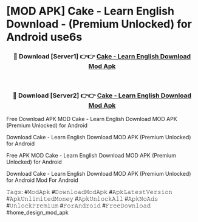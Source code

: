 # [MOD APK] Cake - Learn English Download - (Premium Unlocked) for Android use6s



<div align="center">
<h3>🔴 Download [Server1] 👉👉 <a href="https://momento.my/?title=Cake_-_Learn_English_Download">Cake - Learn English Download Mod Apk</a></h3><br>

<h3>🔴 Download [Server2] 👉👉 <a href="https://momento.my/?title=Cake_-_Learn_English_Download">Cake - Learn English Download Mod Apk</a></h3>
</div>



Free Download APK MOD Cake - Learn English Download MOD APK (Premium Unlocked) for Android

Download Cake - Learn English Download MOD APK (Premium Unlocked) for Android

Free APK MOD Cake - Learn English Download MOD APK (Premium Unlocked) for Android

Download Cake - Learn English Download MOD APK (Premium Unlocked) for Android Mod For Android

𝚃𝚊𝚐𝚜: #𝙼𝚘𝚍𝙰𝚙𝚔 #𝙳𝚘𝚠𝚗𝚕𝚘𝚊𝚍𝙼𝚘𝚍𝙰𝚙𝚔 #𝙰𝚙𝚔𝙻𝚊𝚝𝚎𝚜𝚝𝚅𝚎𝚛𝚜𝚒𝚘𝚗 #𝙰𝚙𝚔𝚄𝚗𝚕𝚒𝚖𝚒𝚝𝚎𝚍𝙼𝚘𝚗𝚎𝚢 #𝙰𝚙𝚔𝚄𝚗𝚕𝚘𝚌𝚔𝙰𝚕𝚕 #𝙰𝚙𝚔𝙽𝚘𝙰𝚍𝚜 #𝚄𝚗𝚕𝚘𝚌𝚔𝙿𝚛𝚎𝚖𝚒𝚞𝚖 #𝙵𝚘𝚛𝙰𝚗𝚍𝚛𝚘𝚒𝚍 #𝙵𝚛𝚎𝚎𝙳𝚘𝚠𝚗𝚕𝚘𝚊𝚍 #home_design_mod_apk
